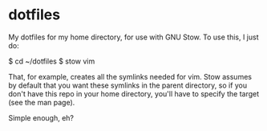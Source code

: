 dotfiles
========

My dotfiles for my home directory, for use with GNU Stow. To use this, I just do:

$ cd ~/dotfiles
$ stow vim

That, for example, creates all the symlinks needed for vim. Stow assumes by
default that you want these symlinks in the parent directory, so if you don't
have this repo in your home directory, you'll have to specify the target (see
the man page).

Simple enough, eh?
